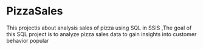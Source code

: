 # PizzaSales
This projectis  about analysis sales of pizza using SQL in  SSIS ,The  goal of this SQL project is to analyze pizza sales data to gain insights into customer behavior popular 
